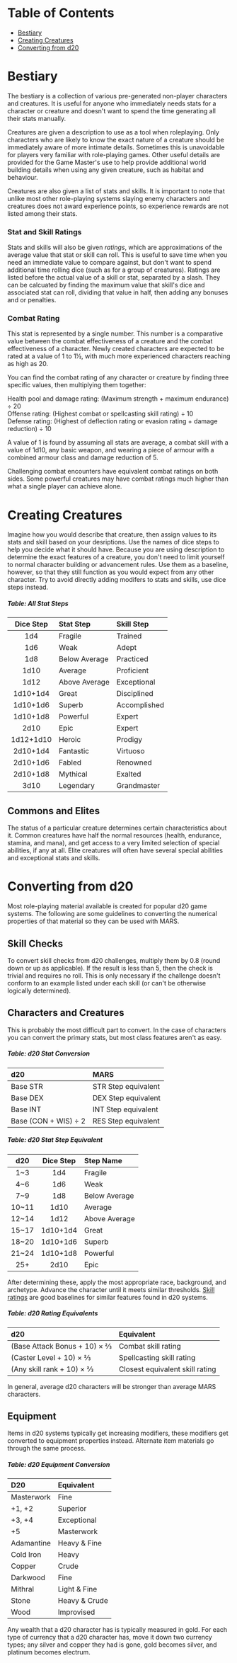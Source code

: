 # Table of Contents

* [Bestiary](#bestiary)
* [Creating Creatures](#creating-creatures)
* [Converting from d20](#converting-from-d20)

# Bestiary

The bestiary is a collection of various pre-generated non-player characters and creatures. It is useful for anyone who immediately needs stats for a character or creature and doesn't want to spend the time generating all their stats manually.

Creatures are given a description to use as a tool when roleplaying. Only characters who are likely to know the exact nature of a creature should be immediately aware of more intimate details. Sometimes this is unavoidable for players very familiar with role-playing games. Other useful details are provided for the Game Master's use to help provide additional world building details when using any given creature, such as habitat and behaviour.

Creatures are also given a list of stats and skills. It is important to note that unlike most other role-playing systems slaying enemy characters and creatures does not award experience points, so experience rewards are not listed among their stats.

### Stat and Skill Ratings

Stats and skills will also be given *ratings*, which are approximations of the average value that stat or skill can roll. This is useful to save time when you need an immediate value to compare against, but don't want to spend additional time rolling dice (such as for a group of creatures). Ratings are listed before the actual value of a skill or stat, separated by a slash. They can be calcuated by finding the maximum value that skill's dice and associated stat can roll, dividing that value in half, then adding any bonuses and or penalties.

### Combat Rating

This stat is represented by a single number. This number is a comparative value between the combat effectiveness of a creature and the combat effectiveness of a character. Newly created characters are expected to be rated at a value of 1 to 1½, with much more experienced characters reaching as high as 20.

You can find the combat rating of any character or creature by finding three specific values, then multiplying them together:

Health pool and damage rating: (Maximum strength + maximum endurance) ÷ 20  
Offense rating: (Highest combat or spellcasting skill rating) ÷ 10  
Defense rating: (Highest of deflection rating or evasion rating + damage reduction) ÷ 10

A value of 1 is found by assuming all stats are average, a combat skill with a value of 1d10, any basic weapon, and wearing a piece of armour with a combined armour class and damage reduction of 5.

Challenging combat encounters have equivalent combat ratings on both sides. Some powerful creatures may have combat ratings much higher than what a single player can achieve alone.

# Creating Creatures

Imagine how you would describe that creature, then assign values to its stats and skill based on your desriptions. Use the names of dice steps to help you decide what it should have. Because you are using description to determine the exact features of a creature, you don't need to limit yourself to normal character building or advancement rules. Use them as a baseline, however, so that they still function as you would expect from any other character. Try to avoid directly adding modifers to stats and skills, use dice steps instead.

##### Table: All Stat Steps
| Dice Step | Stat Step | Skill Step |
|:-:|:-|:-|
| 1d4 | Fragile | Trained |
| 1d6 | Weak | Adept |
| 1d8 | Below Average | Practiced |
| 1d10 | Average | Proficient |
| 1d12 | Above Average | Exceptional |
| 1d10+1d4 | Great | Disciplined |
| 1d10+1d6 | Superb | Accomplished |
| 1d10+1d8 | Powerful | Expert |
| 2d10 | Epic | Expert | Master |
| 1d12+1d10 | Heroic | Prodigy |
| 2d10+1d4 | Fantastic | Virtuoso |
| 2d10+1d6 | Fabled | Renowned |
| 2d10+1d8 | Mythical | Exalted |
| 3d10 | Legendary | Grandmaster |

## Commons and Elites

The status of a particular creature determines certain characteristics about it. Common creatures have half the normal resources (health, endurance, stamina, and mana), and get access to a very limited selection of special abilities, if any at all. Elite creatures will often have several special abilities and exceptional stats and skills.

# Converting from d20

Most role-playing material available is created for popular d20 game systems. The following are some guidelines to converting the numerical properties of that material so they can be used with MARS.

## Skill Checks

To convert skill checks from d20 challenges, multiply them by 0.8 (round down or up as applicable). If the result is less than 5, then the check is trivial and requires no roll. This is only necessary if the challenge doesn't conform to an example listed under each skill (or can't be otherwise logically determined).

## Characters and Creatures

This is probably the most difficult part to convert. In the case of characters you can convert the primary stats, but most class features aren't as easy.

##### Table: d20 Stat Conversion
| d20 | MARS |
|:-|:-|
| Base STR | STR Step equivalent |
| Base DEX | DEX Step equivalent |
| Base INT | INT Step equivalent |
| Base (CON + WIS) ÷ 2 | RES Step equivalent |

##### Table: d20 Stat Step Equivalent
| d20 | Dice Step | Step Name |
|:-:|:-:|:-|
| 1~3 | 1d4 | Fragile |
| 4~6 | 1d6 | Weak |
| 7~9 | 1d8 | Below Average |
| 10~11 | 1d10 | Average |
| 12~14 | 1d12 | Above Average |
| 15~17 | 1d10+1d4 | Great |
| 18~20 | 1d10+1d6 | Superb |
| 21~24 | 1d10+1d8 | Powerful |
| 25+ | 2d10 | Epic |

After determining these, apply the most appropriate race, background, and archetype. Advance the character until it meets similar thresholds. [Skill ratings](#stat-and-skill-ratings) are good baselines for similar features found in d20 systems.

##### Table: d20 Rating Equivalents
| d20 | Equivalent |
|:-|:-|
| (Base Attack Bonus + 10) × ⅔ | Combat skill rating |
| (Caster Level + 10) × ⅔ | Spellcasting skill rating |
| (Any skill rank + 10) × ⅔ | Closest equivalent skill rating |

In general, average d20 characters will be stronger than average MARS characters.

## Equipment

Items in d20 systems typically get increasing modifiers, these modifiers get converted to equipment properties instead. Alternate item materials go through the same process.

##### Table: d20 Equipment Conversion
| D20 | Equivalent |
|:-|:-|
| Masterwork | Fine |
| +1, +2 | Superior |
| +3, +4 | Exceptional |
| +5 | Masterwork |
| Adamantine | Heavy & Fine |
| Cold Iron | Heavy |
| Copper | Crude |
| Darkwood | Fine |
| Mithral | Light & Fine |
| Stone | Heavy & Crude |
| Wood | Improvised |

Any wealth that a d20 character has is typically measured in gold. For each type of currency that a d20 character has, move it down two currency types; any silver and copper they had is gone, gold becomes silver, and platinum becomes electrum.
